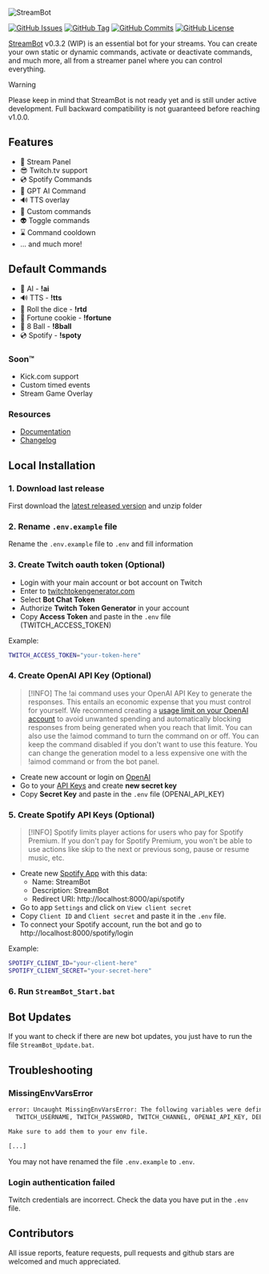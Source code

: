 
![StreamBot](https://i.imgur.com/12cvjFU.png)

[![GitHub Issues](https://img.shields.io/github/issues/ovniroto/stream-bot)](https://github.com/ovniroto/stream-bot/issues)
[![GitHub Tag](https://img.shields.io/github/tag/ovniroto/stream-bot.svg)](https://github.com/ovniroto/stream-bot/tags)
[![GitHub Commits](https://img.shields.io/github/commit-activity/t/ovniroto/stream-bot)](https://github.com/ovniroto/stream-bot/commits/main/)
[![GitHub License](https://img.shields.io/github/license/ovniroto/stream-bot)](https://github.com/ovniroto/stream-bot/blob/main/LICENSE)

[StreamBot](https://streambot.ovni.dev) v0.3.2 (WIP) is an essential bot for your streams. You can create your own static or dynamic commands, activate or deactivate commands, and much more, all from a streamer panel where you can control everything.

> [!WARNING]
> Please keep in mind that StreamBot is not ready yet and is still under active development. Full backward compatibility is not guaranteed before reaching v1.0.0.

## Features

* 🥳 Stream Panel
* 😎 Twitch.tv support
* 💿 Spotify Commands
* 🤖 GPT AI Command
* 🔊 TTS overlay
* 🤩 Custom commands
* 👽 Toggle commands
* ⌛️ Command cooldown
* ... and much more!

## Default Commands
* 🤖 AI - **!ai**
* 🔊 TTS - **!tts**
* 🎲 Roll the dice - **!rtd**
* 🥠 Fortune cookie - **!fortune**
* 🎱 8 Ball - **!8ball**
* 💿 Spotify - **!spoty**

### Soon™
* Kick.com support
* Custom timed events
* Stream Game Overlay

### Resources
- [Documentation](https://streambot.ovni.dev/docs)
- [Changelog](https://github.com/ovniroto/stream-bot/blob/main/CHANGELOG.md)

## Local Installation

### 1. Download last release

First download the [latest released version](https://github.com/ovniroto/stream-bot/releases/latest) and unzip folder

### 2. Rename `.env.example` file

Rename the `.env.example` file to `.env` and fill information

### 3. Create Twitch oauth token (Optional)

* Login with your main account or bot account on Twitch
* Enter to [twitchtokengenerator.com](https://twitchtokengenerator.com)
* Select **Bot Chat Token**
* Authorize **Twitch Token Generator** in your account
* Copy **Access Token** and paste in the `.env` file (TWITCH_ACCESS_TOKEN)

Example:
```sh
TWITCH_ACCESS_TOKEN="your-token-here"
```

### 4. Create OpenAI API Key (Optional)

> [!INFO]
> The !ai command uses your OpenAI API Key to generate the responses. This entails an economic expense that you must control for yourself. We recommend creating a [usage limit on your OpenAI account](https://platform.openai.com/account/billing/limits) to avoid unwanted spending and automatically blocking responses from being generated when you reach that limit. You can also use the !aimod command to turn the command on or off. You can keep the command disabled if you don't want to use this feature. You can change the generation model to a less expensive one with the !aimod command or from the bot panel.

* Create new account or login on [OpenAI](https://openai.com/)
* Go to your [API Keys](https://platform.openai.com/account/api-keys) and create **new secret key**
* Copy **Secret Key** and paste in the `.env` file (OPENAI_API_KEY)

### 5. Create Spotify API Keys (Optional)

> [!INFO]
> Spotify limits player actions for users who pay for Spotify Premium. If you don't pay for Spotify Premium, you won't be able to use actions like skip to the next or previous song, pause or resume music, etc.

* Create new [Spotify App](https://developer.spotify.com/dashboard/create) with this data:
  * Name: StreamBot
  * Description: StreamBot
  * Redirect URI: http://localhost:8000/api/spotify
* Go to app `Settings` and click on `View client secret`
* Copy `Client ID` and `Client secret` and paste it in the `.env` file.
* To connect your Spotify account, run the bot and go to http://localhost:8000/spotify/login

Example:
```sh
SPOTIFY_CLIENT_ID="your-client-here"
SPOTIFY_CLIENT_SECRET="your-secret-here"
```

### 6. Run `StreamBot_Start.bat`

## Bot Updates

If you want to check if there are new bot updates, you just have to run the file `StreamBot_Update.bat`.

## Troubleshooting

### MissingEnvVarsError

```sh
error: Uncaught MissingEnvVarsError: The following variables were defined in the example file but are not present in the environment:
  TWITCH_USERNAME, TWITCH_PASSWORD, TWITCH_CHANNEL, OPENAI_API_KEY, DEBUG, ENVIRONMENT

Make sure to add them to your env file.

[...]
```

You may not have renamed the file `.env.example` to `.env`.

### Login authentication failed

Twitch credentials are incorrect. Check the data you have put in the `.env` file.

## Contributors
All issue reports, feature requests, pull requests and github stars are welcomed and much appreciated.